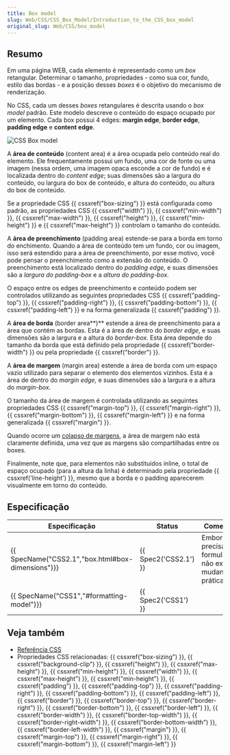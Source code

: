 ```yaml
---
title: Box model
slug: Web/CSS/CSS_Box_Model/Introduction_to_the_CSS_box_model
original_slug: Web/CSS/box_model
---
```

## Resumo

Em uma página WEB, cada elemento é representado como um _box_ retangular. Determinar o tamanho, propriedades - como sua cor, fundo, estilo das bordas - e a posição desses _boxes_ é o objetivo do mecanismo de renderização.

No CSS, cada um desses _boxes_ retangulares é descrita usando o _box model_ padrão. Este modelo descreve o conteúdo do espaço ocupado por um elemento. Cada box possui 4 edges: **margin edge**, **border edge**, **padding edge** e **content edge**.

![CSS Box model](</pt-BR/docs/Web/CSS/CSS_Box_Model/Introduction_to_the_CSS_box_model/boxmodel-(3).png>)

A **área de conteúdo** (content area) é a área ocupada pelo conteúdo real do elemento. Ele frequentamente possui um fundo, uma cor de fonte ou uma imagem (nessa ordem, uma imagem opaca esconde a cor de fundo) e é localizada dentro do _content edge_; suas dimensões são a largura do conteúdo, ou largura do box de conteúdo, e altura do conteúdo, ou altura do box de conteúdo.

Se a propriedade CSS {{ cssxref("box-sizing") }} está configurada como padrão, as propriedades CSS {{ cssxref("width") }}, {{ cssxref("min-width") }}, {{ cssxref("max-width") }}, {{ cssxref("height") }}, {{ cssxref("min-height") }} e {{ cssxref("max-height") }} controlam o tamanho do conteúdo.

A **área de preenchimento** (padding area) estende-se para a borda em torno do enchimento. Quando a área de conteúdo tem um fundo, cor ou imagem, isso será estendido para a área de preenchimento, por esse motivo, você pode pensar o preenchimento como a extensão do conteúdo. O preenchimento está localizado dentro do _padding edge,_ e suas dimensões são a _largura do padding-box_ e a _altura do padding-box._

O espaço entre os edges de preenchimento e conteúdo podem ser controlados utilizando as seguintes propriedades CSS {{ cssxref("padding-top") }}, {{ cssxref("padding-right") }}, {{ cssxref("padding-bottom") }}, {{ cssxref("padding-left") }} e na forma generalizada {{ cssxref("padding") }}.

A **área de borda** (border area**)** estende a área de preenchimento para a área que contém as bordas. Esta é a área de dentro do _border edge_, e suas dimensões são a largura e a altura do _border-box._ Esta área depende do tamanho da borda que está definido pela propriedade {{ cssxref("border-width") }} ou pela propriedade {{ cssxref("border") }}.

A **área de margem** (margin area) estende a área de borda com um espaço vazio utilizado para separar o elemento dos elementos vizinhos. Esta é a área de dentro do _margin edge,_ e suas dimensões são a largura e a altura do _margin-box_.

O tamanho da área de margem é controlada utilizando as seguintes propriedades CSS {{ cssxref("margin-top") }}, {{ cssxref("margin-right") }}, {{ cssxref("margin-bottom") }}, {{ cssxref("margin-left") }} e na forma generalizada {{ cssxref("margin") }}.

Quando ocorre um [colapso de margens](/pt-BR/docs/Web/CSS/margin_collapsing), a área de margem não está claramente definida, uma vez que as margens são compartilhadas entre os boxes.

Finalmente, note que, para elementos não substituídos inline, o total de espaço ocupado (para a altura da linha) é determinado pela propriedade {{ cssxref('line-height') }}, mesmo que a borda e o padding aparecerem visualmente em torno do conteúdo.

## Especificação

| Especificação                                                    | Status                       | Comentário                                                        |
| ---------------------------------------------------------------- | ---------------------------- | ----------------------------------------------------------------- |
| {{ SpecName("CSS2.1","box.html#box-dimensions")}} | {{ Spec2('CSS2.1') }} | Embora mais precisamente formulada, não existem mudanças práticas |
| {{ SpecName("CSS1","#formatting-model")}}         | {{ Spec2('CSS1') }}     |                                                                   |

## Veja também

- [Referência CSS](/pt-BR/docs/Web/CSS/CSS_Reference)
- Propriedades CSS relacionadas: {{ cssxref("box-sizing") }}, {{ cssxref("background-clip") }}, {{ cssxref("height") }}, {{ cssxref("max-height") }}, {{ cssxref("min-height") }}, {{ cssxref("width") }}, {{ cssxref("max-height") }}, {{ cssxref("min-height") }}, {{ cssxref("padding") }}, {{ cssxref("padding-top") }}, {{ cssxref("padding-right") }}, {{ cssxref("padding-bottom") }}, {{ cssxref("padding-left") }}, {{ cssxref("border") }}, {{ cssxref("border-top") }}, {{ cssxref("border-right") }}, {{ cssxref("border-bottom") }}, {{ cssxref("border-left") }}, {{ cssxref("border-width") }}, {{ cssxref("border-top-width") }}, {{ cssxref("border-right-width") }}, {{ cssxref("border-bottom-width") }}, {{ cssxref("border-left-width") }}, {{ cssxref("margin") }}, {{ cssxref("margin-top") }}, {{ cssxref("margin-right") }}, {{ cssxref("margin-bottom") }}, {{ cssxref("margin-left") }}
